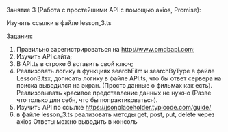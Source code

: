 Занятие 3 (Работа с простейшими API с помощью axios, Promise):

Изучить ссылки в файле lesson_3.ts

Задания:

1) Правильно зарегистрироваться на http://www.omdbapi.com;
2) Изучить API сайта;
3) В API.ts в строке 6 вставить свой ключ;
4) Реализовать логику в функциях searchFilm и searchByType в файле Lesson3.tsx, дописать логику в файле API.ts,
   что бы ответ сервера на поиска выводился на экран. (Просто данные о фильмах как есть).
   Реализовывать красивое представление данных не нужно (Разве что только для себя, что бы попрактиковаться).
5) Изучить API по ссылке https://jsonplaceholder.typicode.com/guide/
6) в файле lesson_3.ts реализовать методы get, post, put, delete через axios
   Ответы можно выводить в консоль